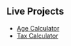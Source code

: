 ## Live Projects
- [Age Calculator](https://age-calculator-mohit5.netlify.app/)
- [Tax Calculator](https://tax-calculator-mohit.netlify.app/)
